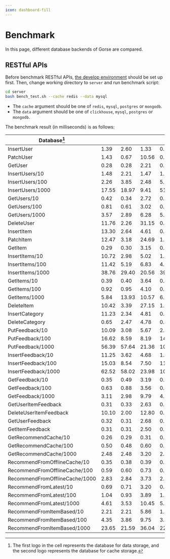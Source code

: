 ```yaml
---
icon: dashboard-fill
---
```

# Benchmark

In this page, different database backends of Gorse are compared.

## RESTful APIs

Before benchmark RESTful APIs, [the develop environment](/docs/contribution-guide#setup-develop-environment) should be set up first. Then, change working directory to `server` and run benchmark script:

```bash
cd server
bash bench_test.sh --cache redis --data mysql
```

- The `cache` argument should be one of `redis`, `mysql`, `postgres` or `mongodb`.
- The `data` argument should be one of `clickhouse`, `mysql`, `postgres` or `mongodb`.

The benchmark result (in milliseconds) is as follows:

| Database[^1] | <FontIcon icon="mysql"/> <FontIcon icon="redis"/> | <FontIcon icon="postgresql"/> <FontIcon icon="redis"/> | <FontIcon icon="clickhouse"/> <FontIcon icon="redis"/> | <FontIcon icon="mongodb"/> <FontIcon icon="redis"/> | <FontIcon icon="mysql"/> <FontIcon icon="mysql"/> | <FontIcon icon="postgresql"/> <FontIcon icon="postgresql"/> | <FontIcon icon="mongodb"/> <FontIcon icon="mongodb"/> |
|-|-|-|-|-|-|-|-|
| InsertUser | 1.39 | 2.60 | 1.33 | 0.45 | 17.97 | 4.03 | 0.41 |
| PatchUser | 1.43 | 0.67 | 10.56 | 0.44 | 19.55 | 4.49 | 0.41 |
| GetUser | 0.28 | 0.28 | 2.21 | 0.30 | 0.30 | 0.30 | 0.20 |
| InsertUsers/10 | 1.48 | 2.21 | 1.47 | 1.00 | 21.59 | 4.51 | 0.92 |
| InsertUsers/100 | 2.26 | 3.85 | 2.48 | 5.01 | 17.97 | 7.52 | 4.95 |
| InsertUsers/1000 | 17.55 | 18.97 | 9.41 | 51.13 | 52.84 | 40.60 | 46.63 |
| GetUsers/10 | 0.42 | 0.34 | 2.72 | 0.37 | 0.44 | 0.35 | 0.27 |
| GetUsers/100 | 0.81 | 0.61 | 3.02 | 0.83 | 0.90 | 0.69 | 0.63 |
| GetUsers/1000 | 3.57 | 2.89 | 6.28 | 5.20 | 4.81 | 10.23 | 3.85 |
| DeleteUser | 11.76 | 2.26 | 31.15 | 0.45 | 12.27 | 2.40 | 0.37 |
| InsertItem | 13.30 | 2.64 | 4.61 | 0.89 | 38.12 | 8.70 | 1.22 |
| PatchItem | 12.47 | 3.18 | 24.69 | 1.30 | 41.50 | 9.47 | 1.80 |
| GetItem | 0.29 | 0.30 | 3.15 | 0.21 | 0.37 | 0.37 | 0.26 |
| InsertItems/10 | 10.72 | 2.98 | 5.02 | 1.09 | 18.32 | 7.57 | 2.70 |
| InsertItems/100 | 11.42 | 5.19 | 6.83 | 4.50 | 46.67 | 15.04 | 13.01 |
| InsertItems/1000 | 38.76 | 29.40 | 20.56 | 39.57 | 454.27 | 91.44 | 101.66 |
| GetItems/10 | 0.39 | 0.40 | 3.64 | 0.32 | 0.49 | 0.48 | 0.31 |
| GetItems/100 | 0.92 | 0.95 | 4.10 | 0.85 | 1.22 | 1.15 | 0.87 |
| GetItems/1000 | 5.84 | 13.93 | 10.57 | 6.65 | 7.71 | 5.85 | 6.42 |
| DeleteItem | 10.42 | 3.39 | 27.15 | 1.06 | 25.00 | 6.15 | 1.73 |
| InsertCategory | 11.23 | 2.34 | 4.81 | 0.57 | 21.02 | 4.92 | 0.71 |
| DeleteCategory | 0.65 | 2.47 | 4.78 | 0.60 | 1.03 | 2.87 | 0.64 |
| PutFeedback/10 | 10.09 | 3.08 | 5.67 | 2.28 | 31.26 | 8.33 | 2.65 |
| PutFeedback/100 | 16.62 | 8.59 | 8.19 | 14.43 | 53.50 | 20.48 | 17.79 |
| PutFeedback/1000 | 56.39 | 57.64 | 21.36 | 105.29 | 185.60 | 102.84 | 148.21 |
| InsertFeedback/10 | 11.25 | 3.62 | 4.68 | 1.93 | 32.90 | 7.96 | 2.63 |
| InsertFeedback/100 | 15.03 | 8.54 | 7.50 | 11.43 | 56.50 | 16.54 | 17.32 |
| InsertFeedback/1000 | 62.52 | 58.02 | 23.98 | 103.05 | 152.69 | 121.93 | 153.70 |
| GetFeedback/10 | 0.35 | 0.49 | 3.19 | 0.29 | 0.43 | 0.45 | 0.28 |
| GetFeedback/100 | 0.63 | 0.88 | 3.56 | 0.70 | 0.85 | 0.82 | 0.70 |
| GetFeedback/1000 | 3.11 | 2.98 | 9.79 | 4.56 | 4.26 | 2.97 | 4.78 |
| GetUserItemFeedback | 0.31 | 0.33 | 2.63 | 0.23 | 0.39 | 0.37 | 0.23 |
| DeleteUserItemFeedback | 10.10 | 2.00 | 12.80 | 0.24 | 10.93 | 2.25 | 0.28 |
| GetUserFeedback | 0.32 | 0.31 | 2.68 | 0.26 | 0.38 | 0.34 | 0.23 |
| GetItemFeedback | 0.31 | 0.31 | 2.50 | 0.22 | 0.38 | 0.35 | 0.22 |
| GetRecommendCache/10 | 0.26 | 0.29 | 0.31 | 0.27 | 0.68 | 0.63 | 0.44 |
| GetRecommendCache/100 | 0.50 | 0.48 | 0.60 | 0.49 | 3.05 | 1.30 | 1.25 |
| GetRecommendCache/1000 | 2.48 | 2.48 | 3.20 | 2.67 | 119.33 | 13.80 | 8.25 |
| RecommendFromOfflineCache/10 | 0.35 | 0.38 | 0.39 | 0.34 | 0.93 | 0.76 | 0.58 |
| RecommendFromOfflineCache/100 | 0.59 | 0.60 | 0.73 | 0.58 | 1.98 | 1.49 | 1.43 |
| RecommendFromOfflineCache/1000 | 2.83 | 2.84 | 3.73 | 2.87 | 14.69 | 5.11 | 7.89 |
| RecommendFromLatest/10 | 0.69 | 0.71 | 3.20 | 0.61 | 1.47 | 1.23 | 0.91 |
| RecommendFromLatest/100 | 1.04 | 0.93 | 3.89 | 1.13 | 2.82 | 1.69 | 2.21 |
| RecommendFromLatest/1000 | 4.61 | 3.53 | 10.45 | 5.14 | 20.44 | 5.45 | 9.37 |
| RecommendFromItemBased/10 | 2.21 | 2.21 | 5.86 | 1.94 | 6.75 | 5.10 | 3.79 |
| RecommendFromItemBased/100 | 4.35 | 3.86 | 9.75 | 3.87 | 21.53 | 10.08 | 10.81 |
| RecommendFromItemBased/1000 | 23.65 | 21.59 | 36.04 | 22.25 | 183.78 | 57.02 | 59.73 |

[^1]: The first logo in the cell represents the database for data storage, and the second logo represents the database for cache storage.
